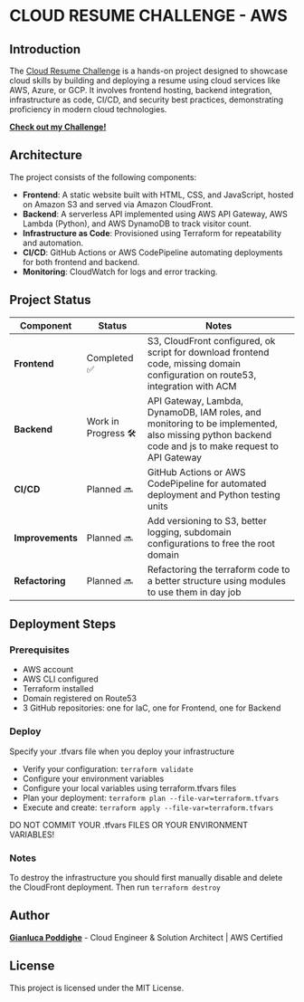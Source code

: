 # CLOUD RESUME CHALLENGE - AWS

## Introduction

The [Cloud Resume Challenge](https://cloudresumechallenge.dev/) is a hands-on project designed to showcase cloud skills by building and deploying a resume using cloud services like AWS, Azure, or GCP. It involves frontend hosting, backend integration, infrastructure as code, CI/CD, and security best practices, demonstrating proficiency in modern cloud technologies.

[**Check out my Challenge!**](https://www.gianlucapoddighe.com/)

## Architecture

The project consists of the following components:

- **Frontend**: A static website built with HTML, CSS, and JavaScript, hosted on Amazon S3 and served via Amazon CloudFront.
- **Backend**: A serverless API implemented using AWS API Gateway, AWS Lambda (Python), and AWS DynamoDB to track visitor count.
- **Infrastructure as Code**: Provisioned using Terraform for repeatability and automation.
- **CI/CD**: GitHub Actions or AWS CodePipeline automating deployments for both frontend and backend.
- **Monitoring**: CloudWatch for logs and error tracking.

## Project Status

| Component   | Status          | Notes |
|------------|----------------|-------|
| **Frontend** | Completed ✅ | S3, CloudFront configured, ok script for download frontend code, missing domain configuration on route53, integration with ACM |
| **Backend**  | Work in Progress 🛠️      | API Gateway, Lambda, DynamoDB, IAM roles, and monitoring to be implemented, also missing python backend code and js to make request to API Gateway |
| **CI/CD**    | Planned 🔜      | GitHub Actions or AWS CodePipeline for automated deployment and Python testing units |
| **Improvements**    | Planned 🔜      | Add versioning to S3, better logging, subdomain configurations to free the root domain |
| **Refactoring**    | Planned 🔜      | Refactoring the terraform code to a better structure using modules to use them in day job |

## Deployment Steps

### Prerequisites

- AWS account
- AWS CLI configured
- Terraform installed
- Domain registered on Route53
- 3 GitHub repositories: one for IaC, one for Frontend, one for Backend

### Deploy

Specify your .tfvars file when you deploy your infrastructure
- Verify your configuration: `terraform validate`
- Configure your environment variables
- Configure your local variables using terraform.tfvars files
- Plan your deployment: `terraform plan --file-var=terraform.tfvars`
- Execute and create: `terraform apply --file-var=terraform.tfvars`

DO NOT COMMIT YOUR .tfvars FILES OR YOUR ENVIRONMENT VARIABLES! 

### Notes

To destroy the infrastructure you should first manually disable and delete the CloudFront deployment.
Then run `terraform destroy`

## Author

[**Gianluca Poddighe**](https://www.linkedin.com/in/gianluca-poddighe/) - Cloud Engineer & Solution Architect | AWS Certified

## License

This project is licensed under the MIT License.
